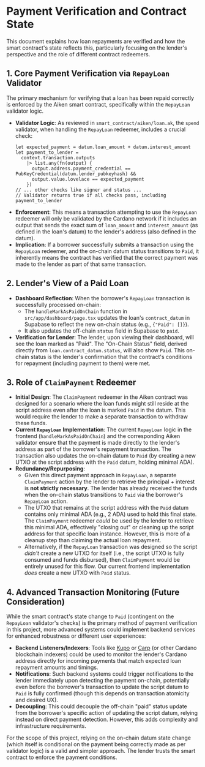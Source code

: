 # Payment Verification and Contract State

This document explains how loan repayments are verified and how the smart contract's state reflects this, particularly focusing on the lender's perspective and the role of different contract redeemers.

## 1. Core Payment Verification via `RepayLoan` Validator

The primary mechanism for verifying that a loan has been repaid correctly is enforced by the Aiken smart contract, specifically within the `RepayLoan` validator logic.

-   **Validator Logic**: As reviewed in `smart_contract/aiken/loan.ak`, the `spend` validator, when handling the `RepayLoan` redeemer, includes a crucial check:
    ```aiken
    let expected_payment = datum.loan_amount + datum.interest_amount
    let payment_to_lender =
      context.transaction.outputs
        |> list.any(fn(output) {
          output.address.payment_credential == PubKeyCredential(datum.lender_pubkeyhash) &&
          output.value.lovelace == expected_payment
        })
    // ... other checks like signer and status ...
    // Validator returns true if all checks pass, including payment_to_lender
    ```
-   **Enforcement**: This means a transaction attempting to use the `RepayLoan` redeemer will only be validated by the Cardano network if it includes an output that sends the exact sum of `loan_amount` and `interest_amount` (as defined in the loan's datum) to the lender's address (also defined in the datum).
-   **Implication**: If a borrower successfully submits a transaction using the `RepayLoan` redeemer, and the on-chain datum status transitions to `Paid`, it inherently means the contract has verified that the correct payment was made to the lender as part of that same transaction.

## 2. Lender's View of a Paid Loan

-   **Dashboard Reflection**: When the borrower's `RepayLoan` transaction is successfully processed on-chain:
    -   The `handleMarkAsPaidOnChain` function in `src/app/dashboard/page.tsx` updates the loan's `contract_datum` in Supabase to reflect the new on-chain status (e.g., `{"Paid": []}`).
    -   It also updates the off-chain `status` field in Supabase to `paid`.
-   **Verification for Lender**: The lender, upon viewing their dashboard, will see the loan marked as "Paid". The "On-Chain Status" field, derived directly from `loan.contract_datum.status`, will also show `Paid`. This on-chain status is the lender's confirmation that the contract's conditions for repayment (including payment to them) were met.

## 3. Role of `ClaimPayment` Redeemer

-   **Initial Design**: The `ClaimPayment` redeemer in the Aiken contract was designed for a scenario where the loan funds might still reside at the script address even after the loan is marked `Paid` in the datum. This would require the lender to make a separate transaction to withdraw these funds.
-   **Current `RepayLoan` Implementation**: The current `RepayLoan` logic in the frontend (`handleMarkAsPaidOnChain`) and the corresponding Aiken validator ensure that the payment is made directly to the lender's address as part of the borrower's repayment transaction. The transaction also updates the on-chain datum to `Paid` (by creating a new UTXO at the script address with the `Paid` datum, holding minimal ADA).
-   **Redundancy/Repurposing**:
    -   Given this direct payment approach in `RepayLoan`, a separate `ClaimPayment` action by the lender to retrieve the principal + interest is **not strictly necessary**. The lender has already received the funds when the on-chain status transitions to `Paid` via the borrower's `RepayLoan` action.
    -   The UTXO that remains at the script address with the `Paid` datum contains only minimal ADA (e.g., 2 ADA) used to hold this final state. The `ClaimPayment` redeemer *could* be used by the lender to retrieve this minimal ADA, effectively "closing out" or cleaning up the script address for that specific loan instance. However, this is more of a cleanup step than claiming the actual loan repayment.
    -   Alternatively, if the `RepayLoan` transaction was designed so the script *didn't* create a new UTXO for itself (i.e., the script UTXO is fully consumed and funds disbursed), then `ClaimPayment` would be entirely unused for this flow. Our current frontend implementation *does* create a new UTXO with `Paid` status.

## 4. Advanced Transaction Monitoring (Future Consideration)

While the smart contract's state change to `Paid` (contingent on the `RepayLoan` validator's checks) is the primary method of payment verification in this project, more advanced systems could implement backend services for enhanced robustness or different user experiences:

-   **Backend Listeners/Indexers**: Tools like [Kupo](https://github.com/CardanoSolutions/kupo) or [Carp](https://github.com/input-output-hk/carp) (or other Cardano blockchain indexers) could be used to monitor the lender's Cardano address directly for incoming payments that match expected loan repayment amounts and timings.
-   **Notifications**: Such backend systems could trigger notifications to the lender immediately upon detecting the payment on-chain, potentially even before the borrower's transaction to update the script datum to `Paid` is fully confirmed (though this depends on transaction atomicity and desired UX).
-   **Decoupling**: This could decouple the off-chain "paid" status update from the borrower's specific action of updating the script datum, relying instead on direct payment detection. However, this adds complexity and infrastructure requirements.

For the scope of this project, relying on the on-chain datum state change (which itself is conditional on the payment being correctly made as per validator logic) is a valid and simpler approach. The lender trusts the smart contract to enforce the payment conditions.
